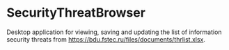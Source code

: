 # SecurityThreatBrowser
Desktop application for viewing, saving and updating the list of information security threats from https://bdu.fstec.ru/files/documents/thrlist.xlsx.
